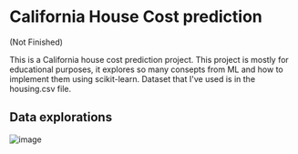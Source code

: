 # California House Cost prediction
(Not Finished)

This is a California house cost prediction project. This project is mostly for educational purposes, it explores so many consepts from ML and how to implement them using scikit-learn. 
Dataset that I've used is in the housing.csv file.

## Data explorations

![image](https://github.com/user-attachments/assets/47795ebd-3ad8-4686-9346-7339c8b02469)



